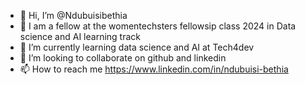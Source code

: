 - 👋 Hi, I’m @Ndubuisibethia
- 👀 I am a fellow at the womentechsters fellowsip class 2024 in Data science and AI learning track
- 🌱 I’m currently learning data science and AI at Tech4dev
- 💞️ I’m looking to collaborate on github and linkedin
- 📫 How to reach me https://www.linkedin.com/in/ndubuisi-bethia

<!---
Ndbethia/Ndbethia is a ✨ special ✨ repository because its `README.md` (this file) appears on your GitHub profile.
You can click the Preview link to take a look at your changes.
--->

